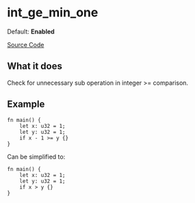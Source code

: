 # int_ge_min_one

Default: **Enabled**

[Source Code](https://github.com/software-mansion/cairo-lint/tree/main/src/lints/int_op_one.rs#L86)

## What it does

Check for unnecessary sub operation in integer >= comparison.

## Example

```cairo
fn main() {
    let x: u32 = 1;
    let y: u32 = 1;
    if x - 1 >= y {}
}
```

Can be simplified to:

```cairo
fn main() {
    let x: u32 = 1;
    let y: u32 = 1;
    if x > y {}
}
```
